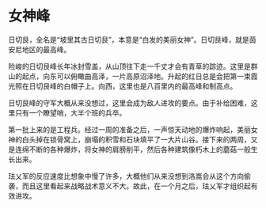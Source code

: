 女神峰
=======



日切艮，全名是“坡里其古日切艮”，本意是“白发的美丽女神”。日切艮峰，就是茵安尼地区的最高峰。

险峻的日切艮峰长年冰封雪盖，从山顶往下走一千丈才会有青草的踪迹。这里是群山的起点，向东可以俯瞰曲高泽，一片高原沼泽地。升起的红日总是会把第一束霞光照在日切艮峰的白帽子上。向西，这里也是八百里内的最高峰和制高点。

日切艮峰的守军大概从来没想过，这里会成为敌人进攻的要点。由于补给困难，这里只有一个瞭望哨，大半个班的兵卒。

第一批上来的是工程兵。经过一周的准备之后，一声惊天动地的爆炸响起，美丽女神的白头掉在锁骨窝上，崩塌的积雪和石块填平了一大片山谷。接下来的两周，又是连绵不断的各种爆炸，将女神的肩膀削平，然后各种建筑像朽木上的蘑菇一般生长出来。

珐乂军的反应速度比想象中慢了许多，大概他们从来没想到洛嵩会从这个方向偷袭，而且这里看起来战略战术意义不大。故此，在一个月之后，珐乂军才组织起有效进攻。